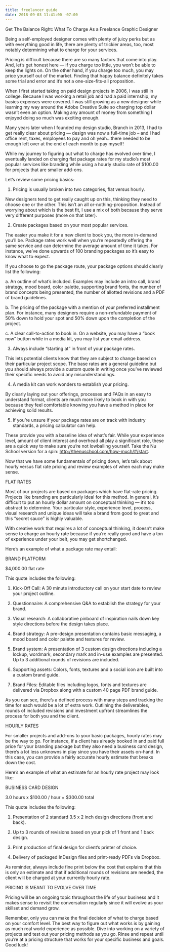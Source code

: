 ```yaml
---
title: freelancer guide
date: 2018-09-03 11:41:00 -07:00
---
```


Get The Balance Right: What To Charge As a Freelance Graphic Designer


Being a self-employed designer comes with plenty of juicy perks but as with everything good in life, there are plenty of trickier areas, too, most notably determining what to charge for your services.

Pricing is difficult because there are so many factors that come into play. And, let’s get honest here — if you charge too little, you won’t be able to keep the lights on. On the other hand, if you charge too much, you may price yourself out of the market. Finding that happy balance definitely takes some trial and error and it’s not a one-size-fits-all proposition.

When I first started taking on paid design projects in 2006, I was still in college. Because I was working a retail job and had a paid internship, my basics expenses were covered. I was still growing as a new designer while learning my way around the Adobe Creative Suite so charging top dollar wasn’t even an option. Making any amount of money from something I enjoyed doing so much was exciting enough.

Many years later when I founded my design studio, Branch in 2013, I had to get really clear about pricing — design was now a full-time job – and I had office rent, taxes, employees to pay and oh yeah…there needed to be enough left over at the end of each month to pay myself!

While my journey to figuring out what to charge has evolved over time, I eventually landed on charging flat package rates for my studio’s most popular services like branding while using a hourly studio rate of $100.00 for projects that are smaller add-ons.


Let’s review some pricing basics:


1. Pricing is usually broken into two categories, flat versus hourly.

New designers tend to get really caught up on this, thinking they need to choose one or the other. This isn’t an all or-nothing-proposition. Instead of worrying about which is the best fit, I use a mix of both because they serve very different purposes (more on that later).


2. Create packages based on your most popular services.

The easier you make it for a new client to book you, the more in-demand you’ll be. Package rates work well when you’re repeatedly offering the same service and can determine the average amount of time it takes. For instance, we’ve done upwards of 100 branding packages so it’s easy to know what to expect.

If you choose to go the package route, your package options should clearly list the following:

a. An outline of what’s included. Examples may include an intro call, brand strategy, mood board, color palette, supporting brand fonts, the number of brand concepts being presented, the number of allotted revisions and a PDF of brand guidelines.

b. The pricing of the package with a mention of your preferred installment plan. For instance, many designers require a non-refundable payment of 50% down to hold your spot and 50% down upon the completion of the project.

c. A clear call-to-action to book in. On a website, you may have a “book now” button while in a media kit, you may list your email address.


3. Always include “starting at” in front of your package rates.

This lets potential clients know that they are subject to change based on their particular project scope. The base rates are a general guideline but you should always provide a custom quote in writing once you’ve reviewed their specific needs to avoid any misunderstandings.


4. A media kit can work wonders to establish your pricing.

By clearly laying out your offerings, processes and FAQs in an easy to understand format, clients are much more likely to book in with you because they feel comfortable knowing you have a method in place for achieving solid results.

5. If you’re unsure if your package rates are on track with industry standards, a pricing calculator can help.

These provide you with a baseline idea of what’s fair. While your experience level, amount of client interest and overhead all play a significant role, these are a quick way to make sure you’re not lowballing yourself. Take the Nu School version for a spin: http://thenuschool.com/how-much/#/start.


Now that we have some fundamentals of pricing down, let’s talk about hourly versus flat rate pricing and review examples of when each may make sense.


FLAT RATES

Most of our projects are based on packages which have flat-rate pricing. Projects like branding are particularly ideal for this method. In general, it’s difficult to put an hourly dollar amount on conceptual thinking — it’s too abstract to determine. Your particular style, experience level, process, visual research and unique ideas will take a brand from good to great and this “secret sauce” is highly valuable.

With creative work that requires a lot of conceptual thinking, it doesn’t make sense to charge an hourly rate because if you’re really good and have a ton of experience under your belt, you may get shortchanged.

Here’s an example of what a package rate may entail:


BRAND PLATFORM

$4,000.00 flat rate


This quote includes the following:

1. Kick-Off Call: A 30 minute introductory call on your start date to review your project outline.

2. Questionnaire: A comprehensive Q&A to establish the strategy for your brand.

3. Visual research: A collaborative pinboard of inspiration nails down key style directions before the design takes place.

4. Brand strategy: A pre-design presentation contains basic messaging, a mood board and color palette and textures for review.

5. Brand system: A presentation of 3 custom design directions including a lockup, wordmark, secondary mark and in-use examples are presented. Up to 3 additional rounds of revisions are included.

6. Supporting assets: Colors, fonts, textures and a social icon are built into a custom brand guide.

7. Brand Files: Editable files including logos, fonts and textures are delivered via Dropbox along with a custom 40 page PDF brand guide.


As you can see, there’s a defined process with many steps and tracking the time for each would be a lot of extra work. Outlining the deliverables, rounds of included revisions and investment upfront streamlines the process for both you and the client. 


HOURLY RATES

For smaller projects and add-ons to your basic packages, hourly rates may be the way to go. For instance, if a client has already booked in and paid full price for your branding package but they also need a business card design, there’s a lot less unknowns in play since you have their assets on-hand. In this case, you can provide a fairly accurate hourly estimate that breaks down the cost.

Here’s an example of what an estimate for an hourly rate project may look like:


BUSINESS CARD DESIGN

3.0 hours x $100.00 / hour = $300.00 total


This quote includes the following:

1. Presentation of 2 standard 3.5 x 2 inch design directions (front and back).

2. Up to 3 rounds of revisions based on your pick of 1 front and 1 back design.

3. Print production of final design for client’s printer of choice.

4. Delivery of packaged InDesign files and print-ready PDFs via Dropbox.

As reminder, always include fine print below the cost that explains that this is only an estimate and that if additional rounds of revisions are needed, the client will be charged at your currently hourly rate.


PRICING IS MEANT TO EVOLVE OVER TIME

Pricing will be an ongoing topic throughout the life of your business and it makes sense to revisit the conversation regularly since it will evolve as your skillset and demand grow.

Remember, only you can make the final decision of what to charge based on your comfort level. The best way to figure out what works is by gaining as much real world experience as possible. Dive into working on a variety of projects and test out your pricing methods as you go. Rinse and repeat until you’re at a pricing structure that works for your specific business and goals.  Good luck!

